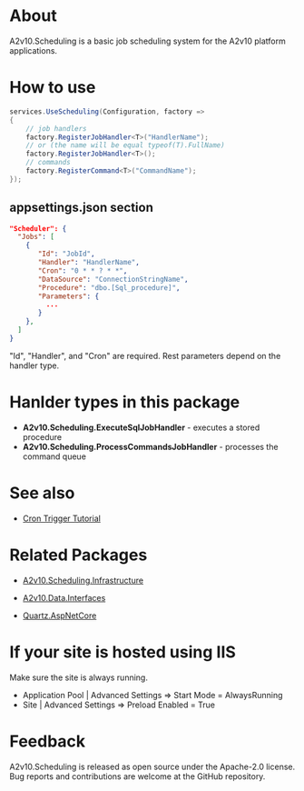 ﻿# About
A2v10.Scheduling is a basic job scheduling system
for the A2v10 platform applications.


# How to use

```csharp
services.UseScheduling(Configuration, factory =>
{
    // job handlers
    factory.RegisterJobHandler<T>("HandlerName");
    // or (the name will be equal typeof(T).FullName)
    factory.RegisterJobHandler<T>(); 
    // commands
    factory.RegisterCommand<T>("CommandName");
});
```

## appsettings.json section

```json
"Scheduler": {
  "Jobs": [
    {
       "Id": "JobId",
       "Handler": "HandlerName",
       "Cron": "0 * * ? * *",
       "DataSource": "ConnectionStringName",
       "Procedure": "dbo.[Sql_procedure]",
       "Parameters": {
         ...
       }
    },
  ]
}
```

"Id", "Handler", and "Cron" are required.
Rest parameters depend on the handler type.


# Hanlder types in this package

* **A2v10.Scheduling.ExecuteSqlJobHandler** - executes a stored procedure
* **A2v10.Scheduling.ProcessCommandsJobHandler** - processes the command queue



# See also

* [Cron Trigger Tutorial](http://www.quartz-scheduler.org/documentation/quartz-2.3.0/tutorials/crontrigger.html)


# Related Packages

* [A2v10.Scheduling.Infrastructure](https://www.nuget.org/packages/A2v10.Scheduling.Infrastructure)
* [A2v10.Data.Interfaces](https://www.nuget.org/packages/A2v10.Data.Interfaces)

* [Quartz.AspNetCore](https://www.nuget.org/packages/Quartz.AspNetCore)

# If your site is hosted using IIS 

Make sure the site is always running.

* Application Pool | Advanced Settings => Start Mode = AlwaysRunning
* Site | Advanced Settings => Preload Enabled = True

# Feedback

A2v10.Scheduling is released as open source under the Apache-2.0 license. 
Bug reports and contributions are welcome at the GitHub repository.
